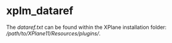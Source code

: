 # xplm_dataref


The *dataref.txt* can be found within the XPlane installation folder: */path/to/XPlane11/Resources/plugins/*.

